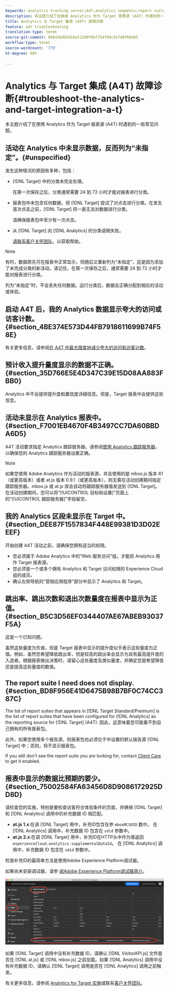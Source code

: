 ```yaml
---
keywords: analytics tracking server;A4T;analytics segments;report suites;incorrect data;orphaned;sdid;VisitorAPI.js;mboxMCSDID;phantom;unspecified
description: 本主题介绍了在使用 Analytics 作为 Target 报表源 (A4T) 时遇到的一些常见问题。
title: Analytics 与 Target 集成 (A4T) 故障诊断
feature: a4t troubleshooting
translation-type: tm+mt
source-git-commit: 968d36d65016e51290f6bf754f69c91fd8f68405
workflow-type: tm+mt
source-wordcount: '779'
ht-degree: 80%

---
```



# Analytics 与 Target 集成 (A4T) 故障诊断{#troubleshoot-the-analytics-and-target-integration-a-t}

本主题介绍了在使用 Analytics 作为 Target 报表源 (A4T) 时遇到的一些常见问题。

## 活动在 Analytics 中未显示数据，反而列为“未指定”。{#unspecified}

发生这种情况的原因有多种，包括：

* [!DNL Target] 中的分类未完全处理。

   在第一次保存之后，分类通常需要 24 到 72 小时才能对报表进行分类。

* 报表包中未包含任何数据，但 [!DNL Target] 尝试了对点击进行分类。在发生首次点击之前，[!DNL Target] 将一直无法对数据进行分类。

   请确保报表包中至少有一次点击。

* 从 [!DNL Target] 向 [!DNL Analytics] 的分类调用失败。

   [请联系客户关怀团队](/help/cmp-resources-and-contact-information.md#reference_ACA3391A00EF467B87930A450050077C)，以获取帮助。

>[!NOTE]
>
>有时，数据原先可在报表中正常显示，但随后又重新列为“未指定”，这是因为添加了未完成分类的新活动。请记住，在第一次保存之后，通常需要 24 到 72 小时才能对报表进行分类。
>
>列为“未指定”时，不会丢失任何数据。运行分类后，数据会正确分配到相应的活动或体验。

## 启动 A4T 后，我的 Analytics 数据显示夸大的访问或访客计数。 {#section_4BE374E573D44FB7918611699B74F58E}

有关更多信息，请参阅[在 A4T 中最大限度地减少夸大的访问和访客计数](/help/c-integrating-target-with-mac/a4t/c-a4t-troubleshooting/minimizing-inflated-visit-and-visitor-counts-a4t.md#concept_A515C2DE126E44B6AD97754C2C6D5235)。

## 预计收入提升量度显示的数据不正确。{#section_35D766E5E4D347C39E15D08AA883FBB0}

Analytics 中不会提供提升度和置信度详细信息。但是，Target 报表中会提供这些信息。

## 活动未显示在 Analytics 报表中。 {#section_F7001EB4670F4B3497CC7DA60BBDA6D5}

A4T 活动要求指定 Analytics 跟踪服务器。请参阅[使用 Analytics 跟踪服务器](/help/c-integrating-target-with-mac/a4t/analytics-tracking-server.md#task_72077BA7E93C4A65A715A18F32228823)，以确保您的 Analytics 跟踪服务器设置正确。

>[!NOTE]
>
>如果您使用 Adobe Analytics 作为活动的报表源，并且使用的是 mbox.js 版本 61（或更高版本）或者 at.js 版本 0.9.1（或更高版本），则无需在活动创建期间指定跟踪服务器。mbox.js 或 at.js 库会自动将跟踪服务器值发送到 [!DNL Target]。在活动创建期间，您可以将“[!UICONTROL 目标和设置]”页面上的“[!UICONTROL 跟踪服务器]”字段留空。

## 我的 Analytics 区段未显示在 Target 中。 {#section_DEE87F1557834F448E99381D3D02EEEF}

开始创建 A4T 活动之前，请确保您拥有适当的权限。

* 您必须属于 Adobe Analytics 中的“Web 服务访问”组，才能将 Analytics 用作 Target 报表源。
* 您必须是一个或多个拥有 Analytics 和 Target 访问权限的 Experience Cloud 组的成员。
* 确认左侧导航的“营销应用程序”部分中显示了 Analytics 和 Target。

## 跳出率、跳出次数和退出次数量度在报表中显示为正值。 {#section_B5C3D56EF0344407AE67ABEB93037F5A}

这是一个已知问题。

虽然这些量度为负值，但是 Target 报表中显示的提升度似乎表示这些量度为正值。例如，虽然您希望降低跳出率，但是较高的跳出率会显示为具有最高提升度的入选者。根据报表做出决策时，请留心这些量度及类似量度，并确定您是希望降低还是提高这些量度的数值。

## The report suite I need does not display. {#section_BD8F956E41D6475B98B7BF0C74CC387C}

The list of report suites that appears in [!DNL Target Standard/Premium] is the list of report suites that have been configured for [!DNL Analytics] as the reporting source for [!DNL Target] (A4T). 因此，这意味着您可能看不到自己拥有的所有报表包。

此外，如果您使用多个报告源，则报表包也必须位于中设置的默认报告源 [!DNL Target] 中；否则，将不显示报表包。

If you still don&#39;t see the report suite you are looking for, contact [Client Care](/help/cmp-resources-and-contact-information.md#reference_ACA3391A00EF467B87930A450050077C) to get it enabled.

## 报表中显示的数据比预期的要少。{#section_75002584FA63456D8D9086172925DD8D}

请检查您的实施，特别是要检查访客符合体验条件的页面，并确保 [!DNL Target] 和 [!DNL Analytics] 调用中的补充数据 ID 相匹配。

* **at.js 1.x**:在调 [!DNL Target] 用中，补充ID包含在参 `mboxMCSDID` 数中。 在 [!DNL Analytics] 调用中，补充数据 ID 包含在 `sdid` 参数中。
* **at.js 2.x**:在调 [!DNL Target] 用中，补充ID在HTTP头中作为值返回 `experienceCloud.analytics.supplementalDataId`。 在 [!DNL Analytics] 调用中，补充数据 ID 包含在 `sdid` 参数中。

检查补充ID的最简单方法是使用Adobe Experience Platform调试器。

如果尚未安装调试器，请参 [阅Adobe Experience Platform调试器简介](https://experienceleague.adobe.com/docs/platform-learn/tutorials/data-ingestion/web-sdk/introduction-to-the-experience-platform-debugger.html)。

![调试程序](/help/c-integrating-target-with-mac/a4t/assets/debugger.png)

如果 [!DNL Target] 调用中没有补充数据 ID，请确认 [!DNL VisitorAPI.js] 文件是否在 [!DNL at.js] 或 [!DNL mbox.js] 之前加载。如果 [!DNL Analytics] 调用中没有补充数据 ID，请确认 [!DNL Target] 调用是否在 [!DNL Analytics] 调用之前触发。

有关更多信息，请参阅 [Analytics for Target 实施](/help/c-integrating-target-with-mac/a4t/a4timplementation.md#concept_CE78750AC2A4487D8ACD9369B3EAC85A)或联系[客户关怀团队](/help/cmp-resources-and-contact-information.md#reference_ACA3391A00EF467B87930A450050077C)。

